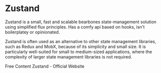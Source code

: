 # Zustand

Zustand is a small, fast and scalable bearbones state-management solution using simplified flux principles. Has a comfy api based on hooks, isn't boilerplatey or opinionated.

Zustand is often used as an alternative to other state management libraries, such as Redux and MobX, because of its simplicity and small size. It is particularly well-suited for small to medium-sized applications, where the complexity of larger state management libraries is not required.

<ResourceGroupTitle>Free Content</ResourceGroupTitle>
<BadgeLink colorScheme='blue' badgeText='Official Website' href='https://github.com/pmndrs/zustand'>Zustand - Official Website</BadgeLink>

